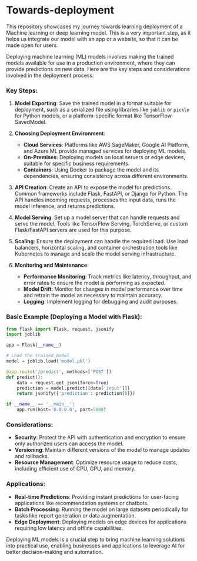 # Towards-deployment
This repository showcases my journey towards learning deployment of a Machine learning or deep learning model. This is a very important step, as it helps us integrate our model with an app or a website, so that it can be made open for users.


Deploying machine learning (ML) models involves making the trained models available for use in a production environment, where they can provide predictions on new data. Here are the key steps and considerations involved in the deployment process:

### Key Steps:

1. **Model Exporting**: Save the trained model in a format suitable for deployment, such as a serialized file using libraries like `joblib` or `pickle` for Python models, or a platform-specific format like TensorFlow SavedModel.

2. **Choosing Deployment Environment**:
   - **Cloud Services**: Platforms like AWS SageMaker, Google AI Platform, and Azure ML provide managed services for deploying ML models.
   - **On-Premises**: Deploying models on local servers or edge devices, suitable for specific business requirements.
   - **Containers**: Using Docker to package the model and its dependencies, ensuring consistency across different environments.

3. **API Creation**: Create an API to expose the model for predictions. Common frameworks include Flask, FastAPI, or Django for Python. The API handles incoming requests, processes the input data, runs the model inference, and returns predictions.

4. **Model Serving**: Set up a model server that can handle requests and serve the model. Tools like TensorFlow Serving, TorchServe, or custom Flask/FastAPI servers are used for this purpose.

5. **Scaling**: Ensure the deployment can handle the required load. Use load balancers, horizontal scaling, and container orchestration tools like Kubernetes to manage and scale the model serving infrastructure.

6. **Monitoring and Maintenance**:
   - **Performance Monitoring**: Track metrics like latency, throughput, and error rates to ensure the model is performing as expected.
   - **Model Drift**: Monitor for changes in model performance over time and retrain the model as necessary to maintain accuracy.
   - **Logging**: Implement logging for debugging and audit purposes.

### Basic Example (Deploying a Model with Flask):
```python
from flask import Flask, request, jsonify
import joblib

app = Flask(__name__)

# Load the trained model
model = joblib.load('model.pkl')

@app.route('/predict', methods=['POST'])
def predict():
    data = request.get_json(force=True)
    prediction = model.predict([data['input']])
    return jsonify({'prediction': prediction[0]})

if __name__ == '__main__':
    app.run(host='0.0.0.0', port=5000)
```

### Considerations:
- **Security**: Protect the API with authentication and encryption to ensure only authorized users can access the model.
- **Versioning**: Maintain different versions of the model to manage updates and rollbacks.
- **Resource Management**: Optimize resource usage to reduce costs, including efficient use of CPU, GPU, and memory.

### Applications:
- **Real-time Predictions**: Providing instant predictions for user-facing applications like recommendation systems or chatbots.
- **Batch Processing**: Running the model on large datasets periodically for tasks like report generation or data augmentation.
- **Edge Deployment**: Deploying models on edge devices for applications requiring low latency and offline capabilities.

Deploying ML models is a crucial step to bring machine learning solutions into practical use, enabling businesses and applications to leverage AI for better decision-making and automation.
